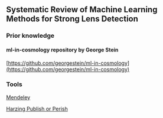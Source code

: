 ## Systematic Review of Machine Learning Methods for Strong Lens Detection

### Prior knowledge

#### ml-in-cosmology repository by George Stein
[https://github.com/georgestein/ml-in-cosmology](https://github.com/georgestein/ml-in-cosmology)


### Tools
[Mendeley](https://www.mendeley.com/)

[Harzing Publish or Perish](https://harzing.com/resources/publish-or-perish)

